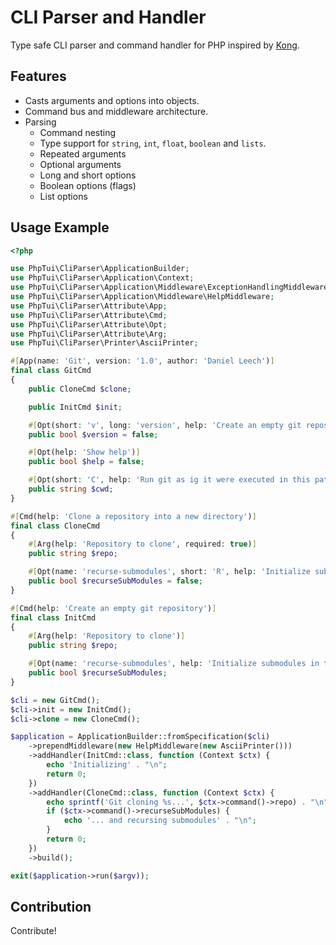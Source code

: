 CLI Parser and Handler
======================

Type safe CLI parser and command handler for PHP inspired by [Kong](https://github.com/alecthomas/kong).

Features
--------

- Casts arguments and options into objects.
- Command bus and middleware architecture.
- Parsing
  - Command nesting
  - Type support for `string`, `int`, `float`, `boolean` and `lists`.
  - Repeated arguments
  - Optional arguments
  - Long and short options
  - Boolean options (flags)
  - List options

Usage Example
-------------

```php
<?php

use PhpTui\CliParser\ApplicationBuilder;
use PhpTui\CliParser\Application\Context;
use PhpTui\CliParser\Application\Middleware\ExceptionHandlingMiddleware;
use PhpTui\CliParser\Application\Middleware\HelpMiddleware;
use PhpTui\CliParser\Attribute\App;
use PhpTui\CliParser\Attribute\Cmd;
use PhpTui\CliParser\Attribute\Opt;
use PhpTui\CliParser\Attribute\Arg;
use PhpTui\CliParser\Printer\AsciiPrinter;

#[App(name: 'Git', version: '1.0', author: 'Daniel Leech')]
final class GitCmd
{
    public CloneCmd $clone;

    public InitCmd $init;

    #[Opt(short: 'v', long: 'version', help: 'Create an empty git repository')]
    public bool $version = false;

    #[Opt(help: 'Show help')]
    public bool $help = false;

    #[Opt(short: 'C', help: 'Run git as ig it were executed in this path')]
    public string $cwd;
}

#[Cmd(help: 'Clone a repository into a new directory')]
final class CloneCmd
{
    #[Arg(help: 'Repository to clone', required: true)]
    public string $repo;

    #[Opt(name: 'recurse-submodules', short: 'R', help: 'Initialize submodules in the clone')]
    public bool $recurseSubModules = false;
}

#[Cmd(help: 'Create an empty git repository')]
final class InitCmd
{
    #[Arg(help: 'Repository to clone')]
    public string $repo;

    #[Opt(name: 'recurse-submodules', help: 'Initialize submodules in the clone')]
    public bool $recurseSubModules;
}

$cli = new GitCmd();
$cli->init = new InitCmd();
$cli->clone = new CloneCmd();

$application = ApplicationBuilder::fromSpecification($cli)
    ->prependMiddleware(new HelpMiddleware(new AsciiPrinter()))
    ->addHandler(InitCmd::class, function (Context $ctx) {
        echo 'Initializing' . "\n";
        return 0;
    })
    ->addHandler(CloneCmd::class, function (Context $ctx) {
        echo sprintf('Git cloning %s...', $ctx->command()->repo) . "\n";
        if ($ctx->command()->recurseSubModules) {
            echo '... and recursing submodules' . "\n";
        }
        return 0;
    })
    ->build();

exit($application->run($argv));
```

Contribution
------------

Contribute!
